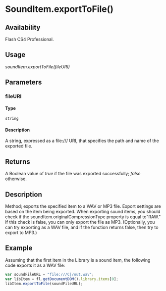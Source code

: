 # SoundItem.exportToFile()

## Availability

Flash CS4 Professional.

## Usage

*soundItem.exportToFile(fileURI)*

## Parameters

### **fileURI**

#### Type

```typescript
string
```

#### Description

A string, expressed as a file:/// URI, that specifies the path and name of the exported file.

## Returns

A Boolean value of *true* if the file was exported successfully; *false* otherwise.

## Description

Method; exports the specified item to a WAV or MP3 file. Export settings are based on the item being exported.
When exporting sound items, you should check if the soundItem.originalCompressionType property is equal to"RAW." If this check is false, you can only export the file as MP3. (Optionally, you can try exporting as a WAV file, and if the function returns false, then try to export to MP3.)

## Example

Assuming that the first item in the Library is a sound item, the following code exports it as a WAV file:

```javascript
var soundFileURL = "file:///C|/out.wav";
var libItem = fl.getDocumentDOM().library.items[0];
libItem.exportToFile(soundFileURL);
```
